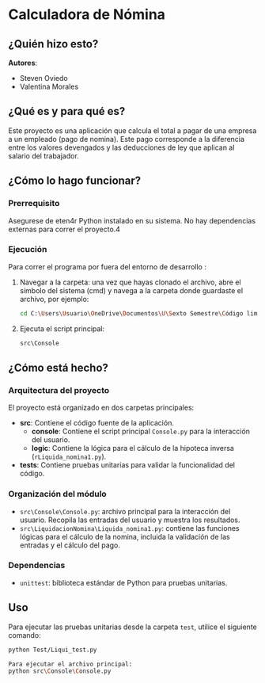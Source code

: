 # Calculadora de Nómina

## ¿Quién hizo esto?

**Autores**:
- Steven Oviedo
- Valentina Morales

## ¿Qué es y para qué es?

Este proyecto es una aplicación que calcula el total a pagar de una empresa a un empleado (pago de nomina). Este pago corresponde a la diferencia entre los valores devengados y las deducciones de ley que aplican al salario del trabajador.

## ¿Cómo lo hago funcionar?
### Prerrequisito
Asegurese de eten4r Python instalado en su sistema. No hay dependencias externas para correr el proyecto.4

### Ejecución
Para correr el programa por fuera del entorno de desarrollo :
1. Navegar a la carpeta: una vez que hayas clonado el archivo, abre el símbolo del sistema (cmd) y navega a la carpeta donde guardaste el archivo, por ejemplo:
   ```bash
   cd C:\Users\Usuario\OneDrive\Documentos\U\Sexto Semestre\Código limpio\Clean-Code-1\src\Console
   ``` 
2. Ejecuta el script principal: <br>
   ```bash
   src\Console
   ```

## ¿Cómo está hecho?
### Arquitectura del proyecto
El proyecto está organizado en dos carpetas principales:

- **src**: Contiene el código fuente de la aplicación.
   - **console**: Contiene el script principal `Console.py` para la interacción del usuario.
   - **logic**: Contiene la lógica para el cálculo de la hipoteca inversa (`rLiquida_nomina1.py`).
- **tests**: Contiene pruebas unitarias para validar la funcionalidad del código.

### Organización del módulo
- `src\Console\Console.py`: archivo principal para la interacción del usuario. Recopila las entradas del usuario y muestra los resultados.
- `src\LiquidacionNomina\Liquida_nomina1.py`: contiene las funciones lógicas para el cálculo de la nomina, incluida la validación de las entradas y el cálculo del pago.

### Dependencias
- `unittest`: biblioteca estándar de Python para pruebas unitarias.

## Uso
Para ejecutar las pruebas unitarias desde la carpeta `test`, utilice el siguiente comando:

```bash
python Test/Liqui_test.py

Para ejecutar el archivo principal:
python src\Console\Console.py
```
   







